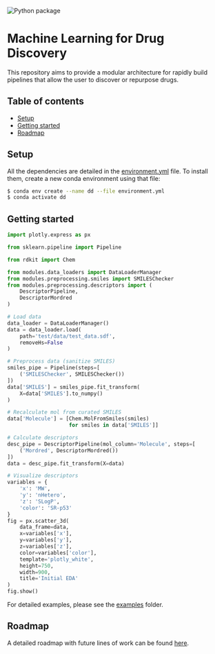 ![Python package](https://github.com/guillecg/drug-discovery/workflows/Python%20package/badge.svg)

# Machine Learning for Drug Discovery

This repository aims to provide a modular architecture for rapidly build pipelines that allow the user to discover or repurpose drugs.

## Table of contents
* [Setup](#setup)
* [Getting started](#getting-started)
* [Roadmap](#roadmap)

## Setup
All the dependencies are detailed in the [environment.yml](https://github.com/guillecg/drug-discovery/blob/master/environment.yml) file. To install them, create a new conda environment using that file:
```bash
$ conda env create --name dd --file environment.yml
$ conda activate dd
```

## Getting started
```python
import plotly.express as px

from sklearn.pipeline import Pipeline

from rdkit import Chem

from modules.data_loaders import DataLoaderManager
from modules.preprocessing.smiles import SMILESChecker
from modules.preprocessing.descriptors import (
    DescriptorPipeline,
    DescriptorMordred
)

# Load data
data_loader = DataLoaderManager()
data = data_loader.load(
    path='test/data/test_data.sdf',
    removeHs=False
)

# Preprocess data (sanitize SMILES)
smiles_pipe = Pipeline(steps=[
    ('SMILESChecker', SMILESChecker())
])
data['SMILES'] = smiles_pipe.fit_transform(
    X=data['SMILES'].to_numpy()
)

# Recalculate mol from curated SMILES
data['Molecule'] = [Chem.MolFromSmiles(smiles)
                    for smiles in data['SMILES']]

# Calculate descriptors
desc_pipe = DescriptorPipeline(mol_column='Molecule', steps=[
    ('Mordred', DescriptorMordred())
])
data = desc_pipe.fit_transform(X=data)

# Visualize descriptors
variables = {
    'x': 'MW',
    'y': 'nHetero',
    'z': 'SLogP',
    'color': 'SR-p53'
}
fig = px.scatter_3d(
    data_frame=data,
    x=variables['x'],
    y=variables['y'],
    z=variables['z'],
    color=variables['color'],
    template='plotly_white',
    height=750,
    width=900,
    title='Initial EDA'
)
fig.show()
```

For detailed examples, please see the [examples](https://github.com/guillecg/drug-discovery/tree/master/examples) folder.

## Roadmap

A detailed roadmap with future lines of work can be found [here](https://github.com/guillecg/drug-discovery/projects/1).
